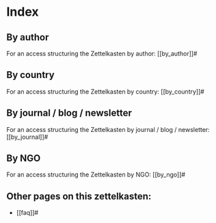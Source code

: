 # Index

## By author

For an access structuring the Zettelkasten by author: [[by_author]]#

## By country

For an access structuring the Zettelkasten by country: [[by_country]]#

## By journal / blog / newsletter

For an access structuring the Zettelkasten by journal / blog / newsletter: [[by_journal]]#

## By NGO

For an access structuring the Zettelkasten by NGO: [[by_ngo]]#

## Other pages on this zettelkasten:

- [[faq]]#
